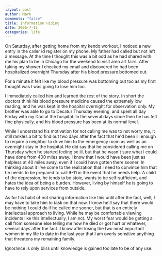 ```yaml
--- 
layout: post
author: Mark
comments: "false"
title: Information Hiding
date: 2006-7-12
categories: life
---
```

On Saturday, after getting home from my kendo workout, I noticed a new entry in the caller id register on my phone. My father had called but not left a message. At the time I thought this was a bit odd as he had shared with me his plan to be in Chicago for the weekend to visit area art fairs. After taking my shower I checked my email and discovered he had been hospitalized overnight Thursday after his blood pressure bottomed out.

For a minute it felt like my blood pressure was bottoming out too as my first thought was I was going to lose him too.

I immediately called him and learned the rest of the story. In short the doctors think his blood pressure medicine caused the extremely low reading, and he was kept in the hospital overnight for observation only. My brother was able to go to Decatur Thursday evening, and spent all day Friday with my Dad at the hospital. In the several days since then he has felt fine physically, and his blood pressure has been at its normal level.

While I understand his motivation for not calling me was to not worry me, it still rankles a bit to find out two days after the fact that he'd been ill enough to require a neighbor to drive him to the emergency room as well as an overnight stay in the hospital. He did say that he considered calling me on Thursday when he started feeling so ill, but that he wasn't sure what I could have done from 400 miles away. I know that I would have been just as helpless at 40 miles away, even if I could have gotten there sooner. In thinking about it I've come to the realization that I need to convince him that he needs to be prepared to call 9-11 in the event that he needs help. A child of the depression, he tends to be stoic, wants to be self-sufficient, and hates the idea of being a burden. However, living by himself he is going to have to rely upon services from outside.

As for his habit of not sharing information like this until after the fact, well, I may have to take him to task on that now. I know he'll say that there would be nothing I could do if he called me sooner, but that is an entirely intellectual approach to living. While he may be comfortable viewing incidents like this intellectually, I am not. My worst fear would be getting a call from someone else telling me how he died or got hurt or whatever, several days after the fact. I know after losing the two most important women in my life to date in the last year that I am overly sensitive anything that threatens my remaining family.

Ignorance is only bliss until knowledge is gained too late to be of any use.
